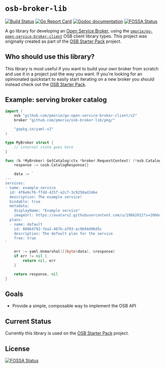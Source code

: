 # `osb-broker-lib`

[![Build Status](https://travis-ci.org/pmorie/osb-broker-lib.svg?branch=master)](https://travis-ci.org/pmorie/osb-broker-lib "Travis")
[![Go Report Card](https://goreportcard.com/badge/github.com/pmorie/osb-broker-lib)](https://goreportcard.com/report/github.com/pmorie/osb-broker-lib)
[![Godoc documentation](https://img.shields.io/badge/godoc-documentation-blue.svg)](https://godoc.org/github.com/pmorie/osb-broker-lib/pkg)
[![FOSSA Status](https://app.fossa.io/api/projects/git%2Bgithub.com%2Fsyncier%2Fosb-broker-lib.svg?type=shield)](https://app.fossa.io/projects/git%2Bgithub.com%2Fsyncier%2Fosb-broker-lib?ref=badge_shield)

A go library for developing an [Open Service
Broker](https://github.com/openservicebrokerapi/servicebroker), using the
[`pmorie/go-open-service-broker-client`](https://github.com/pmorie/go-open-service-broker-client)
OSB client library types. This project was originally created as part of the
[OSB Starter Pack](https://github.com/pmorie/osb-starter-pack) project.

## Who should use this library?

This library is most useful if you want to build your own broker from scratch
and use it in a project just the way you want. If you're looking for an
opinionated quickstart to easily start iterating on a new broker you should
instead check out the [OSB Starter
Pack](https://github.com/pmorie/osb-starter-pack).

## Example: serving broker catalog

```go
import (
    osb "github.com/pmorie/go-open-service-broker-client/v2"
    broker "github.com/pmorie/osb-broker-lib/pkg/"

    "gopkg.in/yaml.v2"
)

type MyBroker struct {
    // internal state goes here
}

func (b *MyBroker) GetCatalog(ctx *broker.RequestContext) (*osb.CatalogResponse, error) {
    response := &osb.CatalogResponse{}

    data := `
---
services:
- name: example-service
  id: 4f6e6cf6-ffdd-425f-a2c7-3c9258ad246e
  description: The example service!
  bindable: true
  metadata:
    displayName: "Example service"
    imageUrl: https://avatars2.githubusercontent.com/u/19862012?s=200&v=4
  plans:
  - name: default
    id: 86064792-7ea2-467b-af93-ac9694d96d5c
    description: The default plan for the service
    free: true
`

    err := yaml.Unmarshal([]byte(data), &response)
    if err != nil {
        return nil, err
    }

    return response, nil
}
```

## Goals

- Provide a simple, composable way to implement the OSB API

## Current Status

Currently this library is used on the [OSB Starter
Pack](https://github.com/pmorie/osb-starter-pack) project.


## License
[![FOSSA Status](https://app.fossa.io/api/projects/git%2Bgithub.com%2Fsyncier%2Fosb-broker-lib.svg?type=large)](https://app.fossa.io/projects/git%2Bgithub.com%2Fsyncier%2Fosb-broker-lib?ref=badge_large)